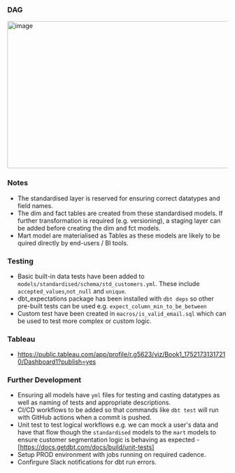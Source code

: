 ### DAG
<img width="1425" height="336" alt="image" src="https://github.com/user-attachments/assets/a6cff0b9-3f8e-4640-bcf0-c5aeb1303cbc" />

### Notes
- The standardised layer is reserved for ensuring correct datatypes and field names.
- The dim and fact tables are created from these standardised models.  If further transformation is required (e.g. versioning), a staging layer can be added before creating the dim and fct models.
- Mart model are materialised as Tables as these models are likely to be quired directly by end-users / BI tools.

### Testing
- Basic built-in data tests have been added to `models/standardised/schema/std_customers.yml`.  These include `accepted_values`,`not_null` and `unique`.
- dbt_expectations package has been installed with `dbt deps` so other pre-built tests can be used e.g. `expect_column_min_to_be_between`
- Custom test have been created in `macros/is_valid_email.sql` which can be used to test more complex or custom logic.

### Tableau 
- https://public.tableau.com/app/profile/r.g5623/viz/Book1_17521731317210/Dashboard1?publish=yes

### Further Development
- Ensuring all models have `yml` files for testing and casting datatypes as well as naming of tests and appropriate descriptions.
- CI/CD workflows to be added so that commands like `dbt test` will run with GitHub actions when a commit is pushed.
- Unit test to test logical workflows e.g. we can mock a user's data and have that flow though the `standardised` models to the `mart` models to ensure customer segmentation logic is behaving as expected - [https://docs.getdbt.com/docs/build/unit-tests]
- Setup PROD environment with jobs running on required cadence.
- Confirgure Slack notifications for dbt run errors.
